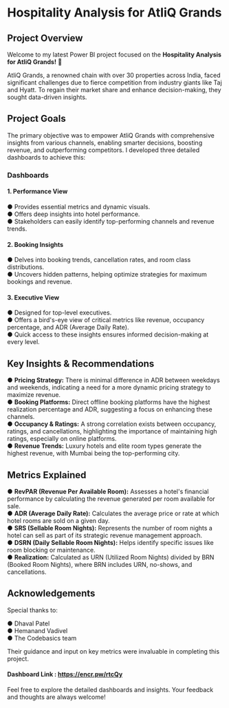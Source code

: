 # Hospitality Analysis for AtliQ Grands
## Project Overview
Welcome to my latest Power BI project focused on the **Hospitality Analysis for AtliQ Grands!** 🏨

AtliQ Grands, a renowned chain with over 30 properties across India, faced significant challenges due to fierce competition from industry giants like Taj and Hyatt. To regain their market share and enhance decision-making, they sought data-driven insights.

## Project Goals
The primary objective was to empower AtliQ Grands with comprehensive insights from various channels, enabling smarter decisions, boosting revenue, and outperforming competitors. I developed three detailed dashboards to achieve this:

### Dashboards

#### 1. Performance View
 ● Provides essential metrics and dynamic visuals.  
 ● Offers deep insights into hotel performance.  
 ● Stakeholders can easily identify top-performing channels and revenue trends.

#### 2. Booking Insights
● Delves into booking trends, cancellation rates, and room class distributions.  
● Uncovers hidden patterns, helping optimize strategies for maximum bookings and revenue.

#### 3. Executive View
● Designed for top-level executives.  
● Offers a bird's-eye view of critical metrics like revenue, occupancy percentage, and ADR (Average Daily Rate).  
● Quick access to these insights ensures informed decision-making at every level.

## Key Insights & Recommendations
● **Pricing Strategy:** There is minimal difference in ADR between weekdays and weekends, indicating a need for a more dynamic pricing strategy to maximize revenue.  
● **Booking Platforms:** Direct offline booking platforms have the highest realization percentage and ADR, suggesting a focus on enhancing these channels.  
● **Occupancy & Ratings:** A strong correlation exists between occupancy, ratings, and cancellations, highlighting the importance of maintaining high ratings, especially on online platforms.  
● **Revenue Trends:** Luxury hotels and elite room types generate the highest revenue, with Mumbai being the top-performing city.

## Metrics Explained
● **RevPAR (Revenue Per Available Room):** Assesses a hotel's financial performance by calculating the revenue generated per room available for sale.  
● **ADR (Average Daily Rate):** Calculates the average price or rate at which hotel rooms are sold on a given day.  
● **SRS (Sellable Room Nights):** Represents the number of room nights a hotel can sell as part of its strategic revenue management approach.  
● **DSRN (Daily Sellable Room Nights):** Helps identify specific issues like room blocking or maintenance.  
● **Realization:** Calculated as URN (Utilized Room Nights) divided by BRN (Booked Room Nights), where BRN includes URN, no-shows, and cancellations.

## Acknowledgements
Special thanks to:

● Dhaval Patel  
● Hemanand Vadivel  
● The Codebasics team  

Their guidance and input on key metrics were invaluable in completing this project.

#### Dashboard Link : https://encr.pw/rtcQy

Feel free to explore the detailed dashboards and insights. Your feedback and thoughts are always welcome!

